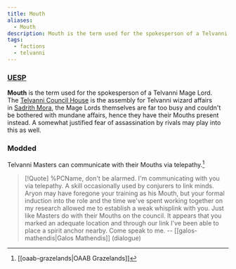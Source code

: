 ```yaml
---
title: Mouth
aliases:
  - Mouth
description: Mouth is the term used for the spokesperson of a Telvanni Mage Lord.
tags:
  - factions
  - telvanni
---
```

### [UESP](https://en.uesp.net/wiki/Morrowind:Mouth)
**Mouth** is the term used for the spokesperson of a Telvanni Mage Lord. The [Telvanni Council House](https://en.uesp.net/wiki/Morrowind:Telvanni_Council_House "Morrowind:Telvanni Council House") is the assembly for Telvanni wizard affairs in [Sadrith Mora](https://en.uesp.net/wiki/Morrowind:Sadrith_Mora "Morrowind:Sadrith Mora"), the Mage Lords themselves are far too busy and couldn't be bothered with mundane affairs, hence they have their Mouths present instead. A somewhat justified fear of assassination by rivals may play into this as well.
### Modded
Telvanni Masters can communicate with their Mouths via telepathy.[^1]

>[!Quote]
>%PCName, don't be alarmed. I'm communicating with you via telepathy. A skill occasionally used by conjurers to link minds. Aryon may have foregone your training as his Mouth, but your formal induction into the role and the time we've spent working together on my research allowed me to establish a weak whisplink with you. Just like Masters do with their Mouths on the council. It appears that you marked an adequate location and through our link I've been able to place a spirit anchor nearby. Come speak to me.
>-- [[galos-mathendis|Galos Mathendis]] (dialogue)

[^1]: [[oaab-grazelands|OAAB Grazelands]]